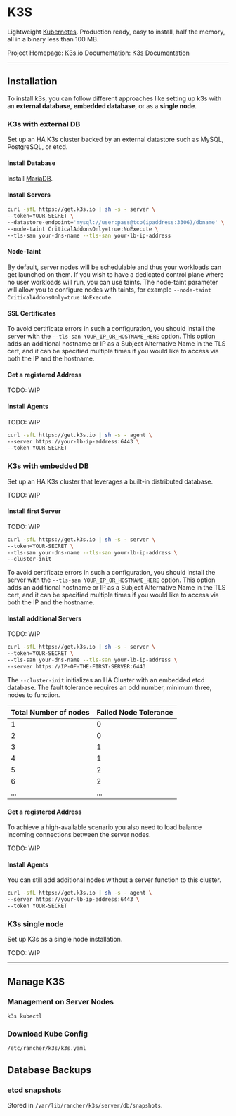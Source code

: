 # K3S
Lightweight [Kubernetes](kubernetes.md). Production ready, easy to install, half the memory, all in a binary less than 100 MB.

Project Homepage: [K3s.io](https://www.k3s.io/)
Documentation: [K3s Documentation](https://docs.k3s.io/)

---
## Installation

To install k3s, you can follow different approaches like setting up k3s with an **external database**, **embedded database**, or as a **single node**.


### K3s with external DB

Set up an HA K3s cluster backed by an external datastore such as MySQL, PostgreSQL, or etcd.

#### Install Database

Install [MariaDB](../databases/mariadb.md).

#### Install Servers
```bash
curl -sfL https://get.k3s.io | sh -s - server \
--token=YOUR-SECRET \
--datastore-endpoint='mysql://user:pass@tcp(ipaddress:3306)/dbname' \
--node-taint CriticalAddonsOnly=true:NoExecute \
--tls-san your-dns-name --tls-san your-lb-ip-address
```

#### Node-Taint

By default, server nodes will be schedulable and thus your workloads can get launched on them. If you wish to have a dedicated control plane where no user workloads will run, you can use taints. The node-taint parameter will allow you to configure nodes with taints, for example `--node-taint CriticalAddonsOnly=true:NoExecute`.

#### SSL Certificates

To avoid certificate errors in such a configuration, you should install the server with the `--tls-san YOUR_IP_OR_HOSTNAME_HERE` option. This option adds an additional hostname or IP as a Subject Alternative Name in the TLS cert, and it can be specified multiple times if you would like to access via both the IP and the hostname.

#### Get a registered Address

TODO: WIP

#### Install Agents

TODO: WIP

```bash
curl -sfL https://get.k3s.io | sh -s - agent \
--server https://your-lb-ip-address:6443 \
--token YOUR-SECRET
```


### K3s with embedded DB

Set up an HA K3s cluster that leverages a built-in distributed database.

TODO: WIP

#### Install first Server

TODO: WIP

```bash
curl -sfL https://get.k3s.io | sh -s - server \
--token=YOUR-SECRET \
--tls-san your-dns-name --tls-san your-lb-ip-address \
--cluster-init
```

To avoid certificate errors in such a configuration, you should install the server with the `--tls-san YOUR_IP_OR_HOSTNAME_HERE` option. This option adds an additional hostname or IP as a Subject Alternative Name in the TLS cert, and it can be specified multiple times if you would like to access via both the IP and the hostname.

#### Install additional Servers

TODO: WIP

```bash
curl -sfL https://get.k3s.io | sh -s - server \
--token=YOUR-SECRET \
--tls-san your-dns-name --tls-san your-lb-ip-address \
--server https://IP-OF-THE-FIRST-SERVER:6443
```

The `--cluster-init` initializes an HA Cluster with an embedded etcd database. The fault tolerance requires an odd number, minimum three, nodes to function.

Total Number of nodes | Failed Node Tolerance
---|---
1|0
2|0
3|1
4|1
5|2
6|2
...|...

#### Get a registered Address

To achieve a high-available scenario you also need to load balance incoming connections between the server nodes.

TODO: WIP

#### Install Agents

You can still add additional nodes without a server function to this cluster.

```bash
curl -sfL https://get.k3s.io | sh -s - agent \
--server https://your-lb-ip-address:6443 \
--token YOUR-SECRET
```


### K3s single node

Set up K3s as a single node installation.

TODO: WIP

---
## Manage K3S
### Management on Server Nodes
`k3s kubectl`

### Download Kube Config
`/etc/rancher/k3s/k3s.yaml`


## Database Backups

### etcd snapshots
Stored in `/var/lib/rancher/k3s/server/db/snapshots`.
